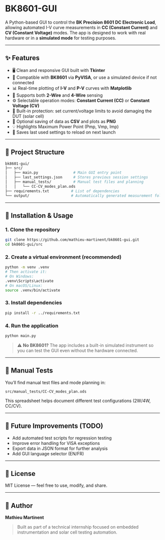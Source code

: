 # BK8601-GUI

A Python-based GUI to control the **BK Precision 8601 DC Electronic Load**, allowing automated I-V curve measurements in **CC (Constant Current)** and **CV (Constant Voltage)** modes. The app is designed to work with real hardware or in a **simulated mode** for testing purposes.

---

## ✨ Features

* 🖥️ Clean and responsive GUI built with **Tkinter**
* 🔌 Compatible with **BK8601** via **PyVISA**, or use a simulated device if not connected
* 📊 Real-time plotting of **I-V** and **P-V** curves with **Matplotlib**
* 🧪 Supports both **2-Wire** and **4-Wire** sensing
* ⚙️ Selectable operation modes: **Constant Current (CC)** or **Constant Voltage (CV)**
* 🔐 Built-in protection: set current/voltage limits to avoid damaging the DUT (solar cell)
* 💾 Optional saving of data as **CSV** and plots as **PNG**
* 💡 Highlights Maximum Power Point (Pmp, Vmp, Imp)
* 💼 Saves last used settings to reload on next launch

---

## 📁 Project Structure

```bash
bk8601-gui/
├── src/
│   ├── main.py                # Main GUI entry point
│   ├── last_settings.json     # Stores previous session settings
│   ├── manual_tests/          # Manual test files and planning
│   │   └── CC-CV_modes_plan.ods
├── requirements.txt          # List of dependencies
└── output/                   # Automatically generated measurement folders
```

---

## 🚀 Installation & Usage

### 1. Clone the repository

```bash
git clone https://github.com/mathieu-martinent/bk8601-gui.git
cd bk8601-gui/src
```

### 2. Create a virtual environment (recommended)

```bash
python -m venv .venv
# Then activate it:
# On Windows:
.venv\Scripts\activate
# On macOS/Linux:
source .venv/bin/activate
```

### 3. Install dependencies

```bash
pip install -r ../requirements.txt
```

### 4. Run the application

```bash
python main.py
```

> ⚠️ **No BK8601?** The app includes a built-in simulated instrument so you can test the GUI even without the hardware connected.

---

## 🧪 Manual Tests

You’ll find manual test files and mode planning in:

```
src/manual_tests/CC-CV_modes_plan.ods
```

This spreadsheet helps document different test configurations (2W/4W, CC/CV).

---

## 🔮 Future Improvements (TODO)

* Add automated test scripts for regression testing
* Improve error handling for VISA exceptions
* Export data in JSON format for further analysis
* Add GUI language selector (EN/FR)

---

## 📝 License

MIT License — feel free to use, modify, and share.

---

## 👤 Author

**Mathieu Martinent**

> Built as part of a technical internship focused on embedded instrumentation and solar cell testing automation.
   